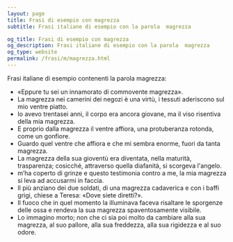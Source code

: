```yaml
---
layout: page
title: Frasi di esempio con magrezza 
subtitle: Frasi italiane di esempio con la parola  magrezza

og_title: Frasi di esempio con magrezza 
og_description: Frasi italiane di esempio con la parola  magrezza
og_type: website
permalink: /frasi/m/magrezza.html
---
```


Frasi italiane di esempio contenenti la parola magrezza:


- «Eppure tu sei un innamorato di commovente magrezza».
- La magrezza nei camerini dei negozi è una virtù, i tessuti aderiscono sul mio ventre piatto.
- Io avevo trentasei anni, il corpo era ancora giovane, ma il viso risentiva della mia magrezza.
- E proprio dalla magrezza il ventre affiora, una protuberanza rotonda, come un gonfiore.
- Guardo quel ventre che affiora e che mi sembra enorme, fuori da tanta magrezza.
- La magrezza della sua gioventù era diventata, nella maturità, trasparenza; cosicché, attraverso quella diafanità, si scorgeva l'angelo.
- m’ha coperto di grinze e questo testimonia contro a me, la mia magrezza si leva ad accusarmi in faccia.
- Il più anziano dei due soldati, di una magrezza cadaverica e con i baffi grigi, chiese a Teresa: «Dove siete diretti?».
- Il fuoco che in quel momento la illuminava faceva risaltare le sporgenze delle ossa e rendeva la sua magrezza spaventosamente visibile.
- Lo immagino morto; non che ci sia poi molto da cambiare alla sua magrezza, al suo pallore, alla sua freddezza, alla sua rigidezza e al suo odore.

